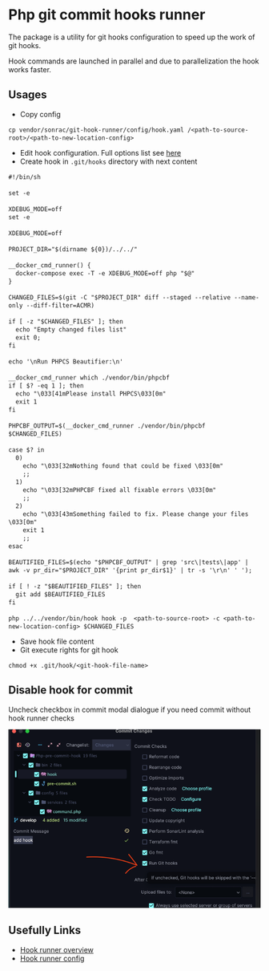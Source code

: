 # Php git commit hooks runner

The package is a utility for git hooks configuration to speed up the work of git hooks.

Hook commands are launched in parallel and due to parallelization the hook works faster.

## Usages

* Copy config
```shell
cp vendor/sonrac/git-hook-runner/config/hook.yaml /<path-to-source-root>/<path-to-new-location-config>
```

* Edit hook configuration. Full options list see [here](docs/config-options.md)
* Create hook in `.git/hooks` directory with next content

```shell
#!/bin/sh

set -e

XDEBUG_MODE=off
set -e

XDEBUG_MODE=off

PROJECT_DIR="$(dirname ${0})/../../"

__docker_cmd_runner() {
  docker-compose exec -T -e XDEBUG_MODE=off php "$@"
}

CHANGED_FILES=$(git -C "$PROJECT_DIR" diff --staged --relative --name-only --diff-filter=ACMR)

if [ -z "$CHANGED_FILES" ]; then
  echo "Empty changed files list"
  exit 0;
fi

echo '\nRun PHPCS Beautifier:\n'

__docker_cmd_runner which ./vendor/bin/phpcbf
if [ $? -eq 1 ]; then
  echo "\033[41mPlease install PHPCS\033[0m"
  exit 1
fi

PHPCBF_OUTPUT=$(__docker_cmd_runner ./vendor/bin/phpcbf $CHANGED_FILES)

case $? in
  0)
    echo "\033[32mNothing found that could be fixed \033[0m"
    ;;
  1)
    echo "\033[32mPHPCBF fixed all fixable errors \033[0m"
    ;;
  2)
    echo "\033[43mSomething failed to fix. Please change your files \033[0m"
    exit 1
    ;;
esac

BEAUTIFIED_FILES=$(echo "$PHPCBF_OUTPUT" | grep 'src\|tests\|app' |  awk -v pr_dir="$PROJECT_DIR" '{print pr_dir$1}' | tr -s '\r\n' ' ');

if [ ! -z "$BEAUTIFIED_FILES" ]; then
  git add $BEAUTIFIED_FILES
fi

php ../../vendor/bin/hook hook -p  <path-to-source-root> -c <path-to-new-location-config> $CHANGED_FILES
```

* Save hook file content
* Git execute rights for git hook

```shell
chmod +x .git/hook/<git-hook-file-name>
```

## Disable hook for commit

Uncheck checkbox in commit modal dialogue 
if you need commit without hook runner checks

![img.png](docs/img/disable-in-modal-dialogue.png)

## Usefully Links

* [Hook runner overview](docs/overview.md)
* [Hook runner config](docs/config-options.md)
